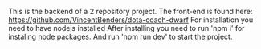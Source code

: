 This is the backend of a 2 repository project.
The front-end is found here: https://github.com/VincentBenders/dota-coach-dwarf
For installation you need to have nodejs installed
After installing you need to run 'npm i' for instaling node packages.
And run 'npm run dev' to start the project.
